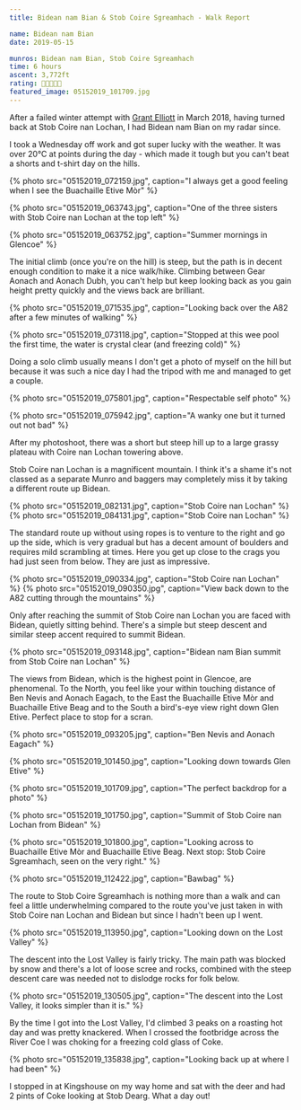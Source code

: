 ```yaml
---
title: Bidean nam Bian & Stob Coire Sgreamhach - Walk Report

name: Bidean nam Bian
date: 2019-05-15

munros: Bidean nam Bian, Stob Coire Sgreamhach
time: 6 hours
ascent: 3,772ft
rating: 🥾🥾🥾🥾🥾
featured_image: 05152019_101709.jpg
---
```


After a failed winter attempt with [Grant Elliott](https://grantelliott.co) in March 2018, having turned back at Stob Coire nan Lochan, I had Bidean nam Bian on my radar since. 

I took a Wednesday off work and got super lucky with the weather. It was over 20°C at points during the day - which made it tough but you can't beat a shorts and t-shirt day on the hills.

{% photo src="05152019_072159.jpg", caption="I always get a good feeling when I see the Buachaille Etive Mòr" %}

{% photo src="05152019_063743.jpg", caption="One of the three sisters with Stob Coire nan Lochan at the top left" %}

{% photo src="05152019_063752.jpg", caption="Summer mornings in Glencoe" %}

The initial climb (once you're on the hill) is steep, but the path is in decent enough condition to make it a nice walk/hike. Climbing between Gear Aonach and Aonach Dubh, you can't help but keep looking back as you gain height pretty quickly and the views back are brilliant.

{% photo src="05152019_071535.jpg", caption="Looking back over the A82 after a few minutes of walking" %}

{% photo src="05152019_073118.jpg", caption="Stopped at this wee pool the first time, the water is crystal clear (and freezing cold)" %}

Doing a solo climb usually means I don't get a photo of myself on the hill but because it was such a nice day I had the tripod with me and managed to get a couple.


{% photo src="05152019_075801.jpg", caption="Respectable self photo" %}

{% photo src="05152019_075942.jpg", caption="A wanky one but it turned out not bad" %}


After my photoshoot, there was a short but steep hill up to a large grassy plateau with Coire nan Lochan towering above.

Stob Coire nan Lochan is a magnificent mountain. I think it's a shame it's not classed as a separate Munro and baggers may completely miss it by taking a different route up Bidean.

{% photo src="05152019_082131.jpg", caption="Stob Coire nan Lochan" %}
{% photo src="05152019_084131.jpg", caption="Stob Coire nan Lochan" %}

The standard route up without using ropes is to venture to the right and go up the side, which is very gradual but has a decent amount of boulders and requires mild scrambling at times. Here you get up close to the crags you had just seen from below. They are just as impressive. 

{% photo src="05152019_090334.jpg", caption="Stob Coire nan Lochan" %}
{% photo src="05152019_090350.jpg", caption="View back down to the A82 cutting through the mountains" %}

Only after reaching the summit of Stob Coire nan Lochan you are faced with Bidean, quietly sitting behind. There's a simple but steep descent and similar steep accent required to summit Bidean. 

{% photo src="05152019_093148.jpg", caption="Bidean nam Bian summit from Stob Coire nan Lochan" %}

The views from Bidean, which is the highest point in Glencoe, are phenomenal. To the North, you feel like your within touching distance of Ben Nevis and Aonach Eagach, to the East the Buachaille Etive Mòr and Buachaille Etive Beag and to the South a bird's-eye view right down Glen Etive. Perfect place to stop for a scran.

{% photo src="05152019_093205.jpg", caption="Ben Nevis and Aonach Eagach" %}

{% photo src="05152019_101450.jpg", caption="Looking down towards Glen Etive" %}

{% photo src="05152019_101709.jpg", caption="The perfect backdrop for a photo" %}

{% photo src="05152019_101750.jpg", caption="Summit of Stob Coire nan Lochan from Bidean" %}

{% photo src="05152019_101800.jpg", caption="Looking across to Buachaille Etive Mòr and Buachaille Etive Beag. Next stop: Stob Coire Sgreamhach, seen on the very right." %}

{% photo src="05152019_112422.jpg", caption="Bawbag" %}

The route to Stob Coire Sgreamhach is nothing more than a walk and can feel a little underwhelming compared to the route you've just taken in with Stob Coire nan Lochan and Bidean but since I hadn't been up I went.

{% photo src="05152019_113950.jpg", caption="Looking down on the Lost Valley" %}

The descent into the Lost Valley is fairly tricky. The main path was blocked by snow and there's a lot of loose scree and rocks, combined with the steep descent care was needed not to dislodge rocks for folk below. 

{% photo src="05152019_130505.jpg", caption="The descent into the Lost Valley, it looks simpler than it is." %}

By the time I got into the Lost Valley, I'd climbed 3 peaks on a roasting hot day and was pretty knackered. When I crossed the footbridge across the River Coe I was choking for a freezing cold glass of Coke. 

{% photo src="05152019_135838.jpg", caption="Looking back up at where I had been" %}

I stopped in at Kingshouse on my way home and sat with the deer and had 2 pints of Coke looking at Stob Dearg. What a day out!

